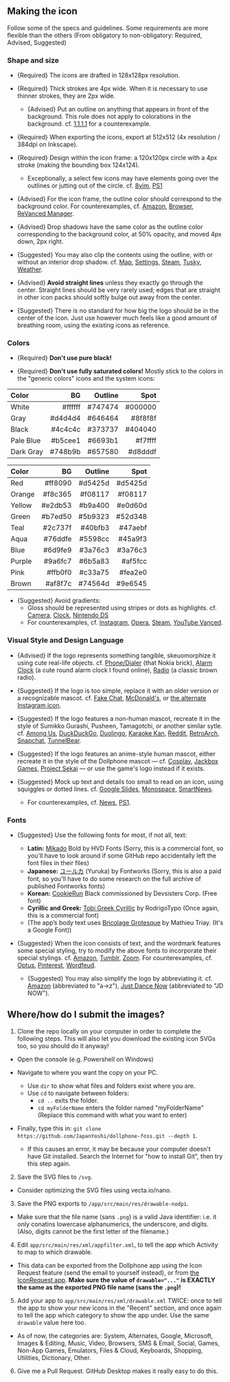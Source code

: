 
## Making the icon

Follow some of the specs and guidelines. Some requirements are more flexible than the others (From obligatory to non-obligatory: Required, Advised, Suggested)

### Shape and size

* {Required} The icons are drafted in 128x128px resolution.

* {Required} Thick strokes are 4px wide. When it is necessary to use thinner strokes, they are 2px wide.

    * {Advised} Put an outline on anything that appears in front of the background. This rule does not apply to colorations in the background. cf. [1.1.1.1](https://github.com/JapanYoshi/dollphone-foss/blob/main/app/src/main/res/drawable-nodpi/a__1111.png) for a counterexample.

* {Required} When exporting the icons, export at 512x512 (4x resolution / 384dpi on Inkscape).

* {Required} Design within the icon frame: a 120x120px circle with a 4px stroke (making the bounding box 124x124).
    * Exceptionally, a select few icons may have elements going over the outlines or jutting out of the circle. cf. [8vim](https://github.com/JapanYoshi/dollphone-foss/blob/main/app/src/main/res/drawable-nodpi/a__8vim.png), [PS1](https://github.com/JapanYoshi/dollphone-foss/blob/main/app/src/main/res/drawable-nodpi/psx.png)

* {Advised} For the icon frame, the outline color should correspond to the background color. For counterexamples, cf. [Amazon](https://github.com/JapanYoshi/dollphone-foss/blob/main/app/src/main/res/drawable-nodpi/amazon.png), [Browser](https://github.com/JapanYoshi/dollphone-foss/blob/main/app/src/main/res/drawable-nodpi/browser.png), [ReVanced Manager](https://github.com/JapanYoshi/dollphone-foss/blob/main/app/src/main/res/drawable-nodpi/revanced_manager.png).

* {Advised} Drop shadows have the same color as the outline color corresponding to the background color, at 50% opacity, and moved 4px down, 2px right.

* {Suggested} You may also clip the contents using the outline, with or without an interior drop shadow. cf. [Map](https://github.com/JapanYoshi/dollphone-foss/blob/main/app/src/main/res/drawable-nodpi/map.png), [Settings](https://github.com/JapanYoshi/dollphone-foss/blob/main/app/src/main/res/drawable-nodpi/settings.png), [Steam](https://github.com/JapanYoshi/dollphone-foss/blob/main/app/src/main/res/drawable-nodpi/steam.png), [Tusky](https://github.com/JapanYoshi/dollphone-foss/blob/main/app/src/main/res/drawable-nodpi/tusky.png), [Weather](https://github.com/JapanYoshi/dollphone-foss/blob/main/app/src/main/res/drawable-nodpi/weather.png).

* {Advised} **Avoid straight lines** unless they exactly go through the center. Straight lines should be very rarely used; edges that are straight in other icon packs should softly bulge out away from the center.

* {Suggested} There is no standard for how big the logo should be in the center of the icon. Just use however much feels like a good amount of breathing room, using the existing icons as reference.

### Colors

* {Required} **Don't use pure black!**

* {Required} **Don't use fully saturated colors!** Mostly stick to the colors in the "generic colors" icons and the system icons:

Color       |      BG | Outline |    Spot
:--------   | ------: | ------: | ------:
White       | #ffffff | #747474 | #000000
Gray        | #d4d4d4 | #646464 | #8f8f8f
Black       | #4c4c4c | #373737 | #404040
Pale Blue   | #b5cee1 | #6693b1 | #f7ffff
Dark Gray   | #748b9b | #657580 | #d8dddf

Color       |      BG | Outline |    Spot
:--------   | ------: | ------: | ------:
Red         | #ff8090 | #d5425d | #d5425d
Orange      | #f8c365 | #f08117 | #f08117
Yellow      | #e2db53 | #b9a400 | #e0d60d
Green       | #b7ed50 | #5b9323 | #52d348
Teal        | #2c737f | #40bfb3 | #47aebf
Aqua        | #76ddfe | #5598cc | #45a9f3
Blue        | #6d9fe9 | #3a76c3 | #3a76c3
Purple      | #9a6fc7 | #6b5a83 | #af5fcc
Pink        | #ffb0f0 | #c33a75 | #fea2e0
Brown       | #af8f7c | #74564d | #9e6545

* {Suggested} Avoid gradients:
    * Gloss should be represented using stripes or dots as highlights. cf. [Camera](https://github.com/JapanYoshi/dollphone-foss/blob/main/app/src/main/res/drawable-nodpi/camera.png), [Clock](https://github.com/JapanYoshi/dollphone-foss/blob/main/app/src/main/res/drawable-nodpi/clock.png), [Nintendo DS](https://github.com/JapanYoshi/dollphone-foss/blob/main/app/src/main/res/drawable-nodpi/nds.png)
    * For counterexamples, cf. [Instagram](https://github.com/JapanYoshi/dollphone-foss/blob/main/app/src/main/res/drawable-nodpi/instagram.png), [Opera](https://github.com/JapanYoshi/dollphone-foss/blob/main/app/src/main/res/drawable-nodpi/opera.png), [Steam](https://github.com/JapanYoshi/dollphone-foss/blob/main/app/src/main/res/drawable-nodpi/steam.png), [YouTube Vanced](https://github.com/JapanYoshi/dollphone-foss/blob/main/app/src/main/res/drawable-nodpi/youtube_vanced.png).

### Visual Style and Design Language

* {Advised} If the logo represents something tangible, skeuomorphize it using cute real-life objects. cf. [Phone/Dialer](https://github.com/JapanYoshi/dollphone-foss/blob/main/app/src/main/res/drawable-nodpi/phone.png) (that Nokia brick), [Alarm Clock](https://github.com/JapanYoshi/dollphone-foss/blob/main/app/src/main/res/drawable-nodpi/alarm_clock.png) (a cute round alarm clock I found online), [Radio](https://github.com/JapanYoshi/dollphone-foss/blob/main/app/src/main/res/drawable-nodpi/radio.png) (a classic brown radio).

* {Suggested} If the logo is too simple, replace it with an older version or a recognizable mascot. cf. [Fake Chat](https://github.com/JapanYoshi/dollphone-foss/blob/main/app/src/main/res/drawable-nodpi/fake_chat.png), [McDonald's](https://github.com/JapanYoshi/dollphone-foss/blob/main/app/src/main/res/drawable-nodpi/mcdonalds.png), or [the alternate Instagram icon](https://github.com/JapanYoshi/dollphone-foss/blob/main/app/src/main/res/drawable-nodpi/instagram_1.png).

* {Suggested} If the logo features a non-human mascot, recreate it in the style of Sumikko Gurashi, Pusheen, Tamagotchi, or another similar sytle. cf. [Among Us](https://github.com/JapanYoshi/dollphone-foss/blob/main/app/src/main/res/drawable-nodpi/among_us.png), [DuckDuckGo](https://github.com/JapanYoshi/dollphone-foss/blob/main/app/src/main/res/drawable-nodpi/duckduckgo.png), [Duolingo](https://github.com/JapanYoshi/dollphone-foss/blob/main/app/src/main/res/drawable-nodpi/duolingo.png), [Karaoke Kan](https://github.com/JapanYoshi/dollphone-foss/blob/main/app/src/main/res/drawable-nodpi/karaoke_kan.png), [Reddit](https://github.com/JapanYoshi/dollphone-foss/blob/main/app/src/main/res/drawable-nodpi/reddit.png), [RetroArch](https://github.com/JapanYoshi/dollphone-foss/blob/main/app/src/main/res/drawable-nodpi/retroarch.png), [Snapchat](https://github.com/JapanYoshi/dollphone-foss/blob/main/app/src/main/res/drawable-nodpi/snapchat.png), [TunnelBear](https://github.com/JapanYoshi/dollphone-foss/blob/main/app/src/main/res/drawable-nodpi/tunnelbear.png).

* {Suggested} If the logo features an anime-style human mascot, either recreate it in the style of the Dollphone mascot — cf. [Cosplay](https://github.com/JapanYoshi/dollphone-foss/blob/main/app/src/main/res/drawable-nodpi/cosplay.png), [Jackbox Games](https://github.com/JapanYoshi/dollphone-foss/blob/main/app/src/main/res/drawable-nodpi/jackbox.png), [Project Sekai](https://github.com/JapanYoshi/dollphone-foss/blob/main/app/src/main/res/drawable-nodpi/project_sekai.png) — or use the game's logo instead if it exists.

* {Suggested} Mock up text and details too small to read on an icon, using squiggles or dotted lines. cf. [Google Slides](https://github.com/JapanYoshi/dollphone-foss/blob/main/app/src/main/res/drawable-nodpi/google_slides.png), [Monospace](https://github.com/JapanYoshi/dollphone-foss/blob/main/app/src/main/res/drawable-nodpi/monospace.png), [SmartNews](https://github.com/JapanYoshi/dollphone-foss/blob/main/app/src/main/res/drawable-nodpi/smartnews.png).
    * For counterexamples, cf. [News](https://github.com/JapanYoshi/dollphone-foss/blob/main/app/src/main/res/drawable-nodpi/news.png), [PS1](https://github.com/JapanYoshi/dollphone-foss/blob/main/app/src/main/res/drawable-nodpi/psx.png).

### Fonts

* {Suggested} Use the following fonts for most, if not all, text:

    * **Latin:** [Mikado](https://www.hvdfonts.com/fonts/mikado) Bold by HVD Fonts (Sorry, this is a commercial font, so you'll have to look around if some GitHub repo accidentally left the font files in their files)
    * **Japanese:** [ユールカ](https://fontworks.co.jp/fontsearch/yurukastd-ub/) (Yuruka) by Fontworks (Sorry, this is also a paid font, so you'll have to do some research on the full archive of published Fontworks fonts)
    * **Korean:** [CookieRun](https://www.cookierunfont.com) Black commissioned by Devsisters Corp. (Free font)
    * **Cyrillic and Greek:** [Tobi Greek Cyrillic](https://www.myfonts.com/collections/tobi-greek-cyrillic-font-rodrigotypo) by RodrigoTypo (Once again, this is a commercial font)
    * \(The app’s body text uses [Bricolage Grotesque](https://ateliertriay.github.io/bricolage/) by Mathieu Triay. (It's a Google Font)\)

* {Suggested} When the icon consists of text, and the wordmark features some special styling, try to modify the above fonts to incorporate their special stylings. cf. [Amazon](https://github.com/JapanYoshi/dollphone-foss/blob/main/app/src/main/res/drawable-nodpi/amazon.png), [Tumblr](https://github.com/JapanYoshi/dollphone-foss/blob/main/app/src/main/res/drawable-nodpi/tumblr.png), [Zoom](https://github.com/JapanYoshi/dollphone-foss/blob/main/app/src/main/res/drawable-nodpi/zoom.png). For counterexamples, cf. [Optus](https://github.com/JapanYoshi/dollphone-foss/blob/main/app/src/main/res/drawable-nodpi/optus.png), [Pinterest](https://github.com/JapanYoshi/dollphone-foss/blob/main/app/src/main/res/drawable-nodpi/pinterest.png), [Wordfeud](https://github.com/JapanYoshi/dollphone-foss/blob/main/app/src/main/res/drawable-nodpi/wordfeud.png).

    * {Suggested} You may also simplify the logo by abbreviating it. cf. [Amazon](https://github.com/JapanYoshi/dollphone-foss/blob/main/app/src/main/res/drawable-nodpi/amazon.png) (abbreviated to "a→z"), [Just Dance Now](https://github.com/JapanYoshi/dollphone-foss/blob/main/app/src/main/res/drawable-nodpi/just_dance_now.png) (abbreviated to "JD NOW").

## Where/how do I submit the images?

1) Clone the repo locally on your computer in order to complete the following steps. This will also let you download the existing icon SVGs too, so you should do it anyway!

* Open the console (e.g. Powershell on Windows)

* Navigate to where you want the copy on your PC.
    * Use `dir` to show what files and folders exist where you are.
    * Use `cd` to navigate between folders:
        * `cd ..` exits the folder.
        * `cd myFolderName` enters the folder named "myFolderName" (Replace this command with what you want to enter)

* Finally, type this in: `git clone https://github.com/JapanYoshi/dollphone-foss.git --depth 1`.
    * If this causes an error, it may be because your computer doesn't have Git installed. Search the Internet for "how to install Git", then try this step again.

2) Save the SVG files to `/svg`.

* Consider optimizing the SVG files using vecta.io/nano.

3) Save the PNG exports to `/app/src/main/res/drawable-nodpi`.

* Make sure that the file name (sans `.png`) is a valid Java identifier: i.e. it only conatins lowercase alphanumerics, the underscore, and digits. (Also, digits cannot be the first letter of the filename.)

4) Edit `app/src/main/res/xml/appfilter.xml`, to tell the app which Activity to map to which drawable.

* This data can be exported from the Dollphone app using the Icon Request feature (send the email to yourself instead), or from [the IconRequest app](https://github.com/Kaiserdragon2/IconRequest/releases). **Make sure the value of `drawable="..."` is EXACTLY the same as the exported PNG file name (sans the `.png`)!**

5) Add your app to `app/src/main/res/xml/drawable.xml` TWICE: once to tell the app to show your new icons in the "Recent" section, and once again to tell the app which category to show the app under. Use the same `drawable` value here too.

* As of now, the categories are: System, Alternates, Google, Microsoft, Images & Editing, Music, Video, Browsers, SMS & Email, Social, Games, Non-App Games, Emulators, Files & Cloud, Keyboards, Shopping, Utilities, Dictionary, Other.

6) Give me a Pull Request. GitHub Desktop makes it really easy to do this.
